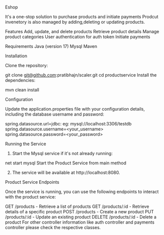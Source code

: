 Eshop

It's a one-stop solution to purchase products and initiate payments
Prodcut invenetory is also managed by adding,deleting or updating products.

Features
Add, update, and delete products
Retrieve product details
Manage product categories
User authentication for auth token
Initiate payments

Requirements
Java (version 17)
Mysql
Maven

Installation

Clone the repository:

git clone git@github.com:pratibhajn/scaler.git
cd productservice
Install the dependencies:

mvn clean install

Configuration

Update the application.properties file with your configuration details, including the database username and password:

spring.datasource.url=jdbc:<your db url> eg: mysql://localhost:3306/testdb
spring.datasource.username=<your_username>
spring.datasource.password=<your_password>

Running the Service

1. Start the Mysql service if it's not already running:

net start mysql
Start the Product Service from main method

2. The service will be available at http://localhost:8080.

Product Service Endpoints

Once the service is running, you can use the following endpoints to interact with the product service:

GET /products - Retrieve a list of products
GET /products/:id - Retrieve details of a specific product
POST /products - Create a new product
PUT /products/:id - Update an existing product
DELETE /products/:id - Delete a product
For other controller information like auth controller and payments controller please check the respective classes.




